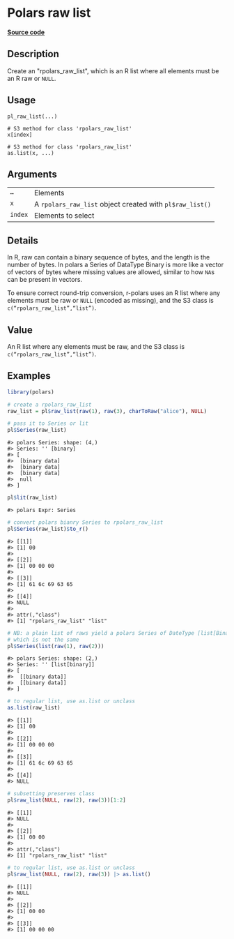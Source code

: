 
# Polars raw list

[**Source code**](https://github.com/pola-rs/r-polars/tree/3908b5beab9ec917b825bad8f9a820caad37cb4a/R/functions__eager.R#L323)

## Description

Create an "rpolars_raw_list", which is an R list where all elements must
be an R raw or <code>NULL</code>.

## Usage

<pre><code class='language-R'>pl_raw_list(...)

# S3 method for class 'rpolars_raw_list'
x[index]

# S3 method for class 'rpolars_raw_list'
as.list(x, ...)
</code></pre>

## Arguments

<table>
<tr>
<td style="white-space: nowrap; font-family: monospace; vertical-align: top">
<code id="pl_raw_list_:_...">…</code>
</td>
<td>
Elements
</td>
</tr>
<tr>
<td style="white-space: nowrap; font-family: monospace; vertical-align: top">
<code id="pl_raw_list_:_x">x</code>
</td>
<td>
A <code>rpolars_raw_list</code> object created with
<code>pl$raw_list()</code>
</td>
</tr>
<tr>
<td style="white-space: nowrap; font-family: monospace; vertical-align: top">
<code id="pl_raw_list_:_index">index</code>
</td>
<td>
Elements to select
</td>
</tr>
</table>

## Details

In R, raw can contain a binary sequence of bytes, and the length is the
number of bytes. In polars a Series of DataType Binary is more like a
vector of vectors of bytes where missing values are allowed, similar to
how <code>NA</code>s can be present in vectors.

To ensure correct round-trip conversion, r-polars uses an R list where
any elements must be raw or <code>NULL</code> (encoded as missing), and
the S3 class is <code>c(“rpolars_raw_list”,“list”)</code>.

## Value

An R list where any elements must be raw, and the S3 class is
<code>c(“rpolars_raw_list”,“list”)</code>.

## Examples

``` r
library(polars)

# create a rpolars_raw_list
raw_list = pl$raw_list(raw(1), raw(3), charToRaw("alice"), NULL)

# pass it to Series or lit
pl$Series(raw_list)
```

    #> polars Series: shape: (4,)
    #> Series: '' [binary]
    #> [
    #>  [binary data]
    #>  [binary data]
    #>  [binary data]
    #>  null
    #> ]

``` r
pl$lit(raw_list)
```

    #> polars Expr: Series

``` r
# convert polars bianry Series to rpolars_raw_list
pl$Series(raw_list)$to_r()
```

    #> [[1]]
    #> [1] 00
    #> 
    #> [[2]]
    #> [1] 00 00 00
    #> 
    #> [[3]]
    #> [1] 61 6c 69 63 65
    #> 
    #> [[4]]
    #> NULL
    #> 
    #> attr(,"class")
    #> [1] "rpolars_raw_list" "list"

``` r
# NB: a plain list of raws yield a polars Series of DateType [list[Binary]]
# which is not the same
pl$Series(list(raw(1), raw(2)))
```

    #> polars Series: shape: (2,)
    #> Series: '' [list[binary]]
    #> [
    #>  [[binary data]]
    #>  [[binary data]]
    #> ]

``` r
# to regular list, use as.list or unclass
as.list(raw_list)
```

    #> [[1]]
    #> [1] 00
    #> 
    #> [[2]]
    #> [1] 00 00 00
    #> 
    #> [[3]]
    #> [1] 61 6c 69 63 65
    #> 
    #> [[4]]
    #> NULL

``` r
# subsetting preserves class
pl$raw_list(NULL, raw(2), raw(3))[1:2]
```

    #> [[1]]
    #> NULL
    #> 
    #> [[2]]
    #> [1] 00 00
    #> 
    #> attr(,"class")
    #> [1] "rpolars_raw_list" "list"

``` r
# to regular list, use as.list or unclass
pl$raw_list(NULL, raw(2), raw(3)) |> as.list()
```

    #> [[1]]
    #> NULL
    #> 
    #> [[2]]
    #> [1] 00 00
    #> 
    #> [[3]]
    #> [1] 00 00 00
